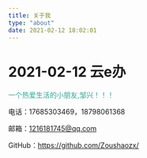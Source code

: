 ```yaml
---
title: 关于我
type: "about"
date: 2021-02-12 18:02:01
---
```


# 2021-02-12 云e办

<p style="color:#30A497">一个热爱生活的小朋友,邹兴！！！</p>

电话：17685303469，18798061368

邮箱：1216181745@qq.com

GitHub：https://github.com/Zoushaozx/